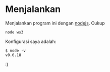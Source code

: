 # Menjalankan

Menjalankan program ini dengan [nodejs]. Cukup

	node ws3

Konfigurasi saya adalah:

	$ node -v
	v0.6.18

:)

[nodejs]: http://nodejs.org/